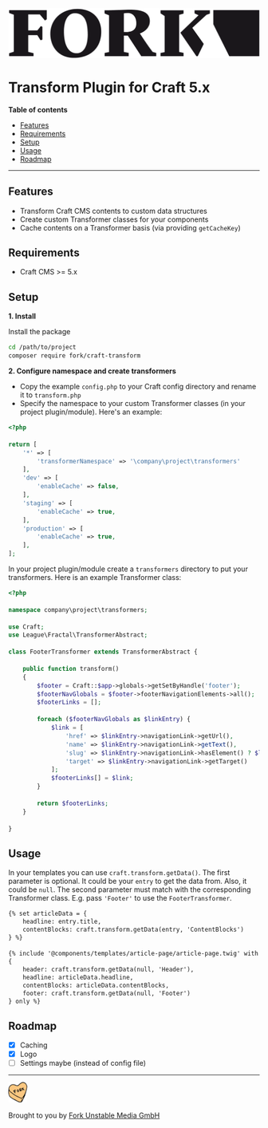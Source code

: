 <div>
  <img width="600" title="Craft Transform" src="resources/img/plugin-logo.png" alt="Craft Transform" />
</div>

# Transform Plugin for Craft 5.x

**Table of contents**

- [Features](#features)
- [Requirements](#requirements)
- [Setup](#setup)
- [Usage](#usage)
- [Roadmap](#roadmap)

<!-- /TOC -->

---

## Features

- Transform Craft CMS contents to custom data structures
- Create custom Transformer classes for your components
- Cache contents on a Transformer basis (via providing `getCacheKey`)

## Requirements

- Craft CMS >= 5.x

## Setup

**1. Install**

Install the package

```sh
cd /path/to/project
composer require fork/craft-transform
```

**2. Configure namespace and create transformers**

- Copy the example `config.php` to your Craft config directory and rename it to `transform.php`
- Specify the namespace to your custom Transformer classes (in your project plugin/module). Here's an example:

```php
<?php

return [
    '*' => [
        'transformerNamespace' => '\company\project\transformers'
    ],
    'dev' => [
        'enableCache' => false,
    ],
    'staging' => [
        'enableCache' => true,
    ],
    'production' => [
        'enableCache' => true,
    ],
];
```

In your project plugin/module create a `transformers` directory to put your transformers. Here is an example Transformer class:

```php
<?php

namespace company\project\transformers;

use Craft;
use League\Fractal\TransformerAbstract;

class FooterTransformer extends TransformerAbstract {

    public function transform()
    {
        $footer = Craft::$app->globals->getSetByHandle('footer');
        $footerNavGlobals = $footer->footerNavigationElements->all();
        $footerLinks = [];

        foreach ($footerNavGlobals as $linkEntry) {
            $link = [
                'href' => $linkEntry->navigationLink->getUrl(),
                'name' => $linkEntry->navigationLink->getText(),
                'slug' => $linkEntry->navigationLink->hasElement() ? $linkEntry->navigationLink->getElement()->slug : $linkEntry->navigationLink->getUrl(),
                'target' => $linkEntry->navigationLink->getTarget()
            ];
            $footerLinks[] = $link;
        }

        return $footerLinks;
    }

}
```

## Usage

In your templates you can use `craft.transform.getData()`. The first parameter is optional. It could be your `entry` to get the data from.
Also, it could be `null`. The second parameter must match with the corresponding Transformer class. E.g. pass `'Footer'` to use the `FooterTransformer`.

```twig
{% set articleData = {
    headline: entry.title,
    contentBlocks: craft.transform.getData(entry, 'ContentBlocks')
} %}

{% include '@components/templates/article-page/article-page.twig' with {
    header: craft.transform.getData(null, 'Header'),
    headline: articleData.headline,
    contentBlocks: articleData.contentBlocks,
    footer: craft.transform.getData(null, 'Footer')
} only %}
```


## Roadmap

- [x] Caching
- [x] Logo
- [ ] Settings maybe (instead of config file)

---

<div>
  <img src="resources/img/heart.png" width="38" height="41" alt="Made with love by Fork" />

  <p>Brought to you by <a href="https://www.fork.de">Fork Unstable Media GmbH</a></p>
</div>
